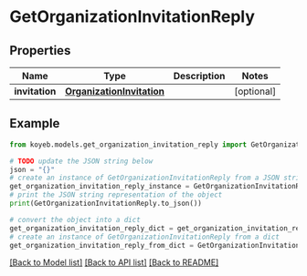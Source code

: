 # GetOrganizationInvitationReply


## Properties

Name | Type | Description | Notes
------------ | ------------- | ------------- | -------------
**invitation** | [**OrganizationInvitation**](OrganizationInvitation.md) |  | [optional] 

## Example

```python
from koyeb.models.get_organization_invitation_reply import GetOrganizationInvitationReply

# TODO update the JSON string below
json = "{}"
# create an instance of GetOrganizationInvitationReply from a JSON string
get_organization_invitation_reply_instance = GetOrganizationInvitationReply.from_json(json)
# print the JSON string representation of the object
print(GetOrganizationInvitationReply.to_json())

# convert the object into a dict
get_organization_invitation_reply_dict = get_organization_invitation_reply_instance.to_dict()
# create an instance of GetOrganizationInvitationReply from a dict
get_organization_invitation_reply_from_dict = GetOrganizationInvitationReply.from_dict(get_organization_invitation_reply_dict)
```
[[Back to Model list]](../README.md#documentation-for-models) [[Back to API list]](../README.md#documentation-for-api-endpoints) [[Back to README]](../README.md)



